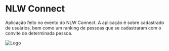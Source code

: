 
# NLW Connect

Aplicação feito no evento do NLW Connect. A aplicação é sobre cadastrado de usuários, bem como um ranking de pessoas que se cadastraram com o convite de determinada pessoa.

![Logo](https://app.rocketseat.com.br/_next/image?url=https%3A%2F%2Fxesque.rocketseat.dev%2Fplatform%2F1739362840460.png&w=384&q=75)

